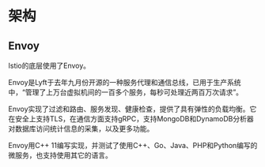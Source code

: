 # 架构

## Envoy

Istio的底层使用了Envoy。

Envoy是Lyft于去年九月份开源的一种服务代理和通信总线，已用于生产系统中，“管理了上万台虚拟机间的一百多个服务，每秒可处理近两百万次请求”。


Envoy实现了过滤和路由、服务发现、健康检查，提供了具有弹性的负载均衡。它在安全上支持TLS，在通信方面支持gRPC，支持MongoDB和DynamoDB分析器对数据库访问统计信息的采集，以及更多功能。

Envoy用C++ 11编写实现，并测试了使用C++、Go、Java、PHP和Python编写的微服务，也支持使用其它的语言。


